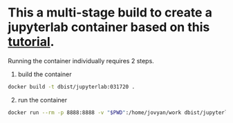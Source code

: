 # This a multi-stage build to create a jupyterlab container based on this [tutorial](https://www.datacamp.com/community/tutorials/sql-interface-within-jupyterlab).

Running the container individually requires 2 steps.

1. build the container

```bash
docker build -t dbist/jupyterlab:031720 .
```

2. run the container

```bash
docker run --rm -p 8888:8888 -v "$PWD":/home/jovyan/work dbist/jupyterlab
```
